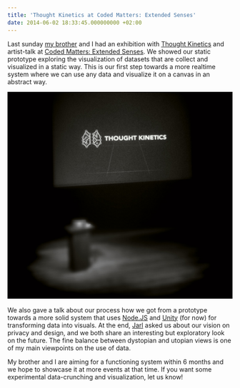 ```yaml
---
title: 'Thought Kinetics at Coded Matters: Extended Senses'
date: 2014-06-02 18:33:45.000000000 +02:00
---
```

Last sunday [my brother](http://ikbenke.es/) and I had an exhibition with [Thought Kinetics](http://thoughtkinetics.com) and artist-talk at [Coded Matters: Extended Senses](http://www.codedmatters.nl/event/extended-senses/). We showed our static prototype exploring the visualization of datasets that are collect and visualized in a static way. This is our first step towards a more realtime system where we can use any data and visualize it on a canvas in an abstract way.  

![Thought Kinetics Artist Talk](/img/thoughtkinetics-1024x943.png)

We also gave a talk about our process how we got from a prototype towards a more solid system that uses [Node.JS](http://nodejs.org/) and [Unity](http://unity3d.com/) (for now) for transforming data into visuals. At the end, [Jarl](http://www.jarlschulp.nl/about/) asked us about our vision on privacy and design, and we both share an interesting but exploratory look on the future. The fine balance between dystopian and utopian views is one of my main viewpoints on the use of data.

My brother and I are aiming for a functioning system within 6 months and we hope to showcase it at more events at that time. If you want some experimental data-crunching and visualization, let us know!